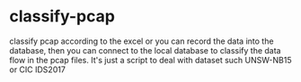 # classify-pcap
classify pcap according to the excel or you can record the data into the database, then you can connect to the local database to classify the data flow in the pcap files.
It's just a script to deal with dataset such UNSW-NB15 or CIC IDS2017
